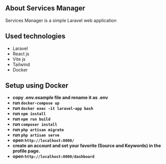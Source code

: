 ## About Services Manager

Services Manager is a simple Laravel web application

## Used technologies

-   Laravel
-   React js
-   Vite js
-   Tailwind
-   Docker

## Setup using Docker

-   **copy .env.example file and rename it as .env**
-   **run `docker-compose up`**
-   **run `docker exec -it laravel-app bash`**
-   **run `npm install`**
-   **run `npm run build`**
-   **run `composer install`**
-   **run `php artisan migrate`**
-   **run `php artisan serve`**
-   **open `http://localhost:8000/`**
-   **create an account and set your favorite (Source and Keywords) in the profile page.**
-   **open `http://localhost:8000/dashboard`**

